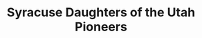 ---
layout: repo
title: "Syracuse Daughters of the Utah Pioneers"
id: 25438
permalink: repos/25438/
---